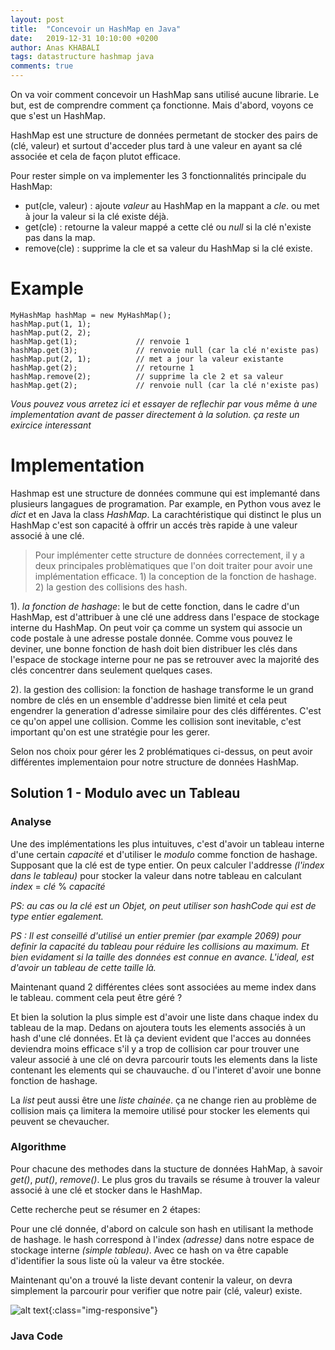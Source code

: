 ```yaml
---
layout: post
title:  "Concevoir un HashMap en Java"
date:   2019-12-31 10:10:00 +0200
author: Anas KHABALI
tags: datastructure hashmap java
comments: true
---
```

On va voir comment concevoir un HashMap sans utilisé aucune librarie. Le but, est de comprendre comment ça fonctionne. 
Mais d'abord, voyons ce que s'est un HashMap.

HashMap est une structure de données permetant de stocker des pairs de (clé, valeur) et surtout d'acceder plus tard à une valeur en ayant sa clé associée et cela de façon plutot efficace.

Pour rester simple on va implementer les 3 fonctionnalités principale du HashMap:

- put(cle, valeur) : ajoute _valeur_ au HashMap en la mappant a _cle_. ou met à jour la valeur si la clé existe déjà.  
- get(cle) : retourne la valeur mappé a cette clé ou _null_ si la clé n'existe pas dans la map.
- remove(cle) : supprime la cle et sa valeur du HashMap si la clé existe.

# Example

````
MyHashMap hashMap = new MyHashMap();
hashMap.put(1, 1);          
hashMap.put(2, 2);         
hashMap.get(1);             // renvoie 1
hashMap.get(3);             // renvoie null (car la clé n'existe pas)
hashMap.put(2, 1);          // met a jour la valeur existante
hashMap.get(2);             // retourne 1 
hashMap.remove(2);          // supprime la cle 2 et sa valeur
hashMap.get(2);             // renvoie null (car la clé n'existe pas) 
````

_Vous pouvez vous arretez ici et essayer de reflechir par vous même à une implementation avant de passer directement à la solution. ça reste un exircice interessant_

# Implementation
Hashmap est une structure de données commune qui est implemanté dans plusieurs langagues de programation. 
Par example, en Python vous avez le *dict* et en Java la class *HashMap*. La carachtéristique qui distinct le plus un HashMap c'est son capacité à offrir un accés très rapide à une valeur associé à une clé.

>Pour implémenter cette structure de données correctement, il y a deux principales problèmatiques que l'on doit traiter pour avoir une implémentation efficace. 1) la conception de la fonction de hashage. 2) la gestion des collisions des hash.

1). *la fonction de hashage*: le but de cette fonction, dans le cadre d'un HashMap, est d'attribuer à une clé une address dans l'espace de stockage interne du HashMap. On peut voir ça comme un system qui associe un code postale à une adresse postale donnée. Comme vous pouvez le deviner, une bonne fonction de hash doit bien distribuer les clés dans l'espace de stockage interne pour ne pas se retrouver avec la majorité des clés concentrer dans seulement quelques cases.

2). la gestion des collision: la fonction de hashage transforme le un grand nombre de clés en un ensemble d'addresse bien limité et cela peut engendrer la generation d'adresse similaire pour des clés différentes. C'est ce qu'on appel une collision. Comme les collision sont inevitable, c'est important qu'on est une stratégie pour les gerer.

Selon nos choix pour gérer les 2 problématiques ci-dessus, on peut avoir différentes implementaion pour notre structure de données HashMap.

## Solution 1 - Modulo avec un Tableau

### Analyse
Une des implémentations les plus intuituves, c'est d'avoir un tableau interne d'une certain *capacité* et d'utiliser le *modulo* comme fonction de hashage. Supposant que la clé est de type entier. On peux calculer l'addresse *(l'index dans le tableau)* pour stocker la valeur dans notre tableau en calculant *index* = *clé* % *capacité* 

*PS: au cas ou la clé est un Objet, on peut utiliser son *hashCode* qui est de type entier egalement.*

*PS : Il est conseillé d'utilisé un entier premier (par example *2069*) pour definir la capacité du tableau pour réduire les collisions au maximum. Et bien evidament si la taille des données est connue en avance. L'ideal, est d'avoir un tableau de cette taille là.*

Maintenant quand 2 différentes clées sont associées au meme index dans le tableau. comment cela peut être géré ?

Et bien la solution la plus simple est d'avoir une liste dans chaque index du tableau de la map. Dedans on ajoutera touts les elements associés à un hash d'une clé données. Et là ça devient evident que l'acces au données deviendra moins efficace s'il y a trop de collision car pour trouver une valeur associé à une clé on devra parcourir touts les elements dans la liste contenant les elements qui se chauvauche. d`ou l'interet d'avoir une bonne fonction de hashage.

La *list* peut aussi être une *liste chainée*. ça ne change rien au problème de collision mais ça limitera la memoire utilisé pour stocker les elements qui peuvent se chevaucher.


### Algorithme
Pour chacune des methodes dans la stucture de données HahMap, à savoir *get()*, *put()*, *remove()*. Le plus gros du travails se résume à trouver la valeur associé à une clé et stocker dans le HashMap. 

Cette recherche peut se résumer en 2 étapes:

Pour une clé donnée, d'abord on calcule son hash en utilisant la methode de hashage. le hash correspond à l'index *(adresse)* dans notre espace de stockage interne *(simple tableau)*. Avec ce hash on va être capable d'identifier la sous liste où la valeur va être stockée.

Maintenant qu'on a trouvé la liste devant contenir la valeur, on devra simplement la parcourir pour verifier que notre pair (clé, valeur) existe.

![alt text][hashmap]{:class="img-responsive"}


### Java Code

<script src="https://gist.github.com/khabali/ed8d1b7fbbd1b5512d17cde7cb160e49.js"></script>



[hashmap]: {{site.baseurl}}/assets/images/2019/12/31/hashmap_fr.png "HashMap fonctionnement interne" 






